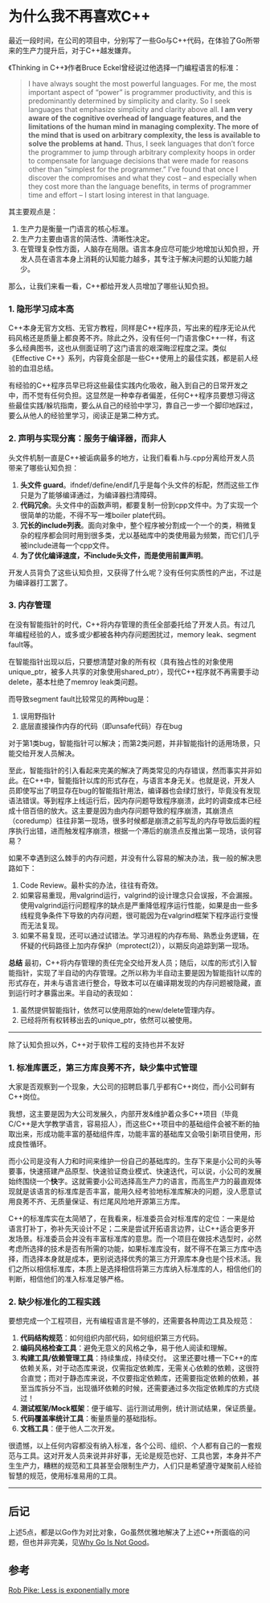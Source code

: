# 为什么我不再喜欢C++

最近一段时间，在公司的项目中，分别写了一些Go与C++代码，在体验了Go所带来的生产力提升后，对于C++越发嫌弃。

《Thinking in C++》作者Bruce Eckel曾经说过他选择一门编程语言的标准：
> I have always sought the most powerful languages. For me, the most important aspect of “power” is programmer productivity, and this is predominantly determined by simplicity and clarity. So I seek languages that emphasize simplicity and clarity above all. **I am very aware of the cognitive overhead of language features, and the limitations of the human mind in managing complexity. The more of the mind that is used on arbitrary complexity, the less is available to solve the problems at hand.** Thus, I seek languages that don’t force the programmer to jump through arbitrary complexity hoops in order to compensate for language decisions that were made for reasons other than “simplest for the programmer.” I’ve found that once I discover the compromises and what they cost – and especially when they cost more than the language benefits, in terms of programmer time and effort – I start losing interest in that language.

其主要观点是：

1. 生产力是衡量一门语言的核心标准。
1. 生产力主要由语言的简洁性、清晰性决定。
1. 在管理复杂性方面，人脑存在局限。语言本身应尽可能少地增加认知负担，开发人员在语言本身上消耗的认知能力越多，其专注于解决问题的认知能力越少。

那么，让我们来看一看，C++都给开发人员增加了哪些认知负担。

### 1. 隐形学习成本高
C++本身无官方文档、无官方教程，同样是C++程序员，写出来的程序无论从代码风格还是质量上都良莠不齐。除此之外，没有任何一门语言像C++一样，有这多么经典图书，这也从侧面证明了这门语言的艰深晦涩程度之深。类似《Effective C++》系列，内容竟全部是一些C++使用上的最佳实践，都是前人经验的血泪总结。

有经验的C++程序员早已将这些最佳实践内化吸收，融入到自己的日常开发之中，而不觉有任何负担。这显然是一种幸存者偏差，任何C++程序员要想习得这些最佳实践/躲坑指南，要么从自己的经验中学习，靠自己一步一个脚印地踩过，要么从他人的经验里学习，阅读正是第二种方式。

### 2. 声明与实现分离：服务于编译器，而非人
头文件机制一直是C++被诟病最多的地方，让我们看看.h与.cpp分离给开发人员带来了哪些认知负担：

1. **头文件 guard**。ifndef/define/endif几乎是每个头文件的标配，然而这些工作只是为了能够编译通过，为编译器扫清障碍。
2. **代码冗余**。头文件中的函数声明，都要复制一份到cpp文件中。为了实现一个很简单的功能，不得不写一堆boiler plate代码。
3. **冗长的include列表**。面向对象中，整个程序被分割成一个一个的类，稍微复杂的程序都会同时用到很多类，尤以基础库中的类使用最为频繁，而它们几乎被include进每一个cpp文件。
4. **为了优化编译速度，不include头文件，而是使用前置声明**。

开发人员背负了这些认知负担，又获得了什么呢？没有任何实质性的产出，不过是为编译器打工罢了。

### 3. 内存管理
在没有智能指针的时代，C++将内存管理的责任全部委托给了开发人员。有过几年编程经验的人，或多或少都被各种内存问题困扰过，memory leak、segment fault等。

在智能指针出现以后，只要想清楚对象的所有权（具有独占性的对象使用unique_ptr，被多人共享的对象使用shared_ptr），现代C++程序就不再需要手动delete，基本杜绝了memroy leak类问题。

而导致segment fault比较常见的两种bug是：

1. 误用野指针
2. 底层直接操作内存的代码（即unsafe代码）存在bug

对于第1类bug，智能指针可以解决；而第2类问题，并非智能指针的适用场景，只能交给开发人员解决。

至此，智能指针的引入看起来完美的解决了两类常见的内存错误，然而事实并非如此。在C++中，智能指针以库的形式存在，与语言本身无关。也就是说，开发人员即使写出了明显存在bug的智能指针用法，编译器也会绿灯放行，毕竟没有发现语法错误。等到程序上线运行后，因内存问题导致程序崩溃，此时的调查成本已经成十倍百倍的放大。这主要是因为由内存问题导致的程序崩溃，其崩溃点（coredump）往往非第一现场，很多时候都是崩溃之前写乱的内存导致后面的程序执行出错，进而触发程序崩溃，根据一个滞后的崩溃点反推出第一现场，谈何容易？

如果不幸遇到这么棘手的内存问题，并没有什么容易的解决办法，我一般的解决思路如下：

1. Code Review。最朴实的办法，往往有奇效。
1. 如果容易重现，用valgrind运行，valgrind的设计理念只会误报，不会漏报。使用valgrind运行问题程序的缺点是严重降低程序运行性能，如果是由一些多线程竞争条件下导致的内存问题，很可能因为在valgrind框架下程序运行变慢而无法复现。
1. 如果不易复现，还可以通过试错法。学习进程的内存布局、熟悉业务逻辑，在怀疑的代码路径上加内存保护（mprotect(2)），以期反向追踪到第一现场。

**总结**
最初，C++将内存管理的责任完全交给开发人员；随后，以库的形式引入智能指针，实现了半自动的内存管理。之所以称为半自动主要是因为智能指针以库的形式存在，并未与语言进行整合，导致本可以在编译期发现的内存问题被隐藏，直到运行时才暴露出来。半自动的表现如：

1. 虽然提供智能指针，依然可以使用原始的new/delete管理内存。
1. 已经将所有权转移出去的unique_ptr，依然可以被使用。

---
除了认知负担以外，C++对于软件工程的支持也并不友好
### 1. 标准库匮乏，第三方库良莠不齐，缺少集中式管理

大家是否观察到一个现象，大公司的招聘启事几乎都有C++岗位，而小公司鲜有C++岗位。

我想，这主要是因为大公司发展久，内部开发&维护着众多C++项目（毕竟C/C++是大学教学语言，容易招人），而这些C++项目中的基础组件会被不断的抽取出来，形成功能丰富的基础组件库，功能丰富的基础库又会吸引新项目使用，形成良性循环。

而小公司是没有人力和时间来维护一份自己的基础库的。生存下来是小公司的头等要事，快速搭建产品原型、快速验证商业模式、快速迭代，可以说，小公司的发展始终围绕一个**快**字。这就需要小公司选择高生产力的语言，而高生产力的最直观体现就是该语言的标准库是否丰富，能用久经考验地标准库解决的问题，没人愿意试用良莠不齐、无质量保证、有烂尾风险地开源第三方库。

C++的标准库实在太简陋了，在我看来，标准委员会对标准库的定位：一来是给语言打补丁，弥补先天设计不足；二来是尝试开拓语言边界，让C++适合更多开发场景。标准委员会并没有丰富标准库的意思。而一个项目在做技术选型时，必然考虑所选择的技术是否有所需的功能，如果标准库没有，就不得不在第三方库中选择，而选择本身就是成本，更别说选择优秀的第三方开源库本身也是个技术活。我们之所以相信标准库，本质上是选择相信将第三方库纳入标准库的人，相信他们的判断，相信他们的准入标准足够严格。

### 2. 缺少标准化的工程实践
要想完成一个工程项目，光有编程语言是不够的，还需要各种周边工具及规范：

1. **代码结构规范**：如何组织内部代码，如何组织第三方代码。
1. **编码风格检查工具**：避免无意义的风格之争，易于他人阅读和理解。
1. **构建工具/依赖管理工具**：持续集成，持续交付。
这里还要吐槽一下C++的库依赖关系，对于动态库来说，仅需指定依赖库，无需关心依赖的依赖，这很符合直觉；而对于静态库来说，不仅要指定依赖库，还需要指定依赖的依赖，甚至当库拆分不当，出现循环依赖的时候，还需要通过多次指定依赖库的方式绕过！
1. **测试框架/Mock框架**：便于编写、运行测试用例，统计测试结果，保证质量。
1. **代码覆盖率统计工具**：衡量质量的基础指标。
1. **文档工具**：便于他人二次开发。

很遗憾，以上任何内容都没有纳入标准，各个公司、组织、个人都有自己的一套规范与工具。这对开发人员来说并非好事，无论是规范也好、工具也罢，本身并不产生生产力，糟糕的规范和工具甚至会限制生产力，人们只是希望遵守凝聚前人经验智慧的规范，使用标准易用的工具。

---
## 后记
上述5点，都是以Go作为对比对象，Go虽然优雅地解决了上述C++所面临的问题，但也并非完美，见[Why Go Is Not Good][2]。

## 参考
[Rob Pike: Less is exponentially more][1]


[1]: https://commandcenter.blogspot.jp/2012/06/less-is-exponentially-more.html
[2]: http://yager.io/programming/go.html

